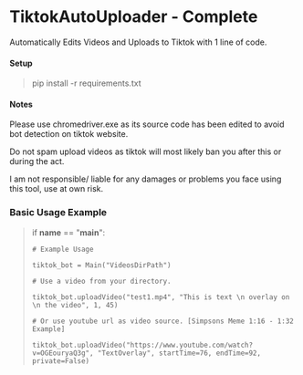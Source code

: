 # TiktokAutoUploader - Complete
Automatically Edits Videos and Uploads to Tiktok with 1 line of code.

#### Setup

> pip install -r requirements.txt


#### Notes

Please use chromedriver.exe as its source code has been edited to avoid bot detection on tiktok website.

Do not spam upload videos as tiktok will most likely ban you after this or during the act.

I am not responsible/ liable for any damages or problems you face using this tool, use at own risk. 



### Basic Usage Example

> if __name__ == "__main__":
> 
>     # Example Usage
>     
>     tiktok_bot = Main("VideosDirPath")
>     
>     # Use a video from your directory.
>     
>     tiktok_bot.uploadVideo("test1.mp4", "This is text \n overlay on \n the video", 1, 45)
> 
>     # Or use youtube url as video source. [Simpsons Meme 1:16 - 1:32 Example]
>     
>     tiktok_bot.uploadVideo("https://www.youtube.com/watch?v=OGEouryaQ3g", "TextOverlay", startTime=76, endTime=92, private=False)
